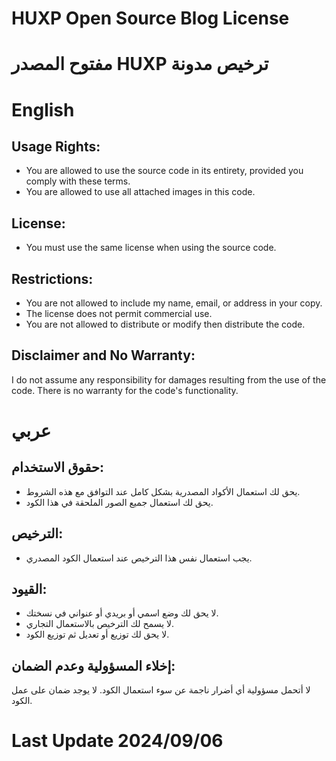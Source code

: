 # HUXP Open Source Blog License
# مفتوح المصدر HUXP ترخيص مدونة
# English
## Usage Rights:
- You are allowed to use the source code in its entirety, provided you comply with these terms.
- You are allowed to use all attached images in this code.
## License:
- You must use the same license when using the source code.
## Restrictions:
- You are not allowed to include my name, email, or address in your copy.
- The license does not permit commercial use.
- You are not allowed to distribute or modify then distribute the code.
## Disclaimer and No Warranty:
I do not assume any responsibility for damages resulting from the use of the code.
There is no warranty for the code's functionality.
# عربي
## حقوق الاستخدام:
- يحق لك استعمال الأكواد المصدرية بشكل كامل عند التوافق مع هذه الشروط.
- يحق لك استعمال جميع الصور الملحقة في هذا الكود.
## الترخيص:
- يجب استعمال نفس هذا الترخيص عند استعمال الكود المصدري.
## القيود:
- لا يحق لك وضع اسمي أو بريدي أو عنواني في نسختك.
- لا يسمح لك الترخيص بالاستعمال التجاري.
- لا يحق لك توزيع أو تعديل ثم توزيع الكود.
## إخلاء المسؤولية وعدم الضمان:
لا أتحمل مسؤولية أي أضرار ناجمة عن سوء استعمال الكود.
لا يوجد ضمان على عمل الكود.
# Last Update 2024/09/06
